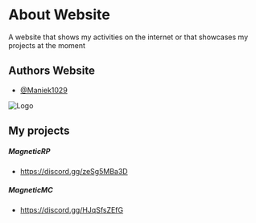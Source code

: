 # About Website

A website that shows my activities on the internet or that showcases my projects at the moment


## Authors Website



- [@Maniek1029](https://www.github.com/Maniek1029)


![Logo](https://avatars.githubusercontent.com/u/61874757?v=4)


## My projects
##### MagneticRP
+ https://discord.gg/zeSg5MBa3D
##### MagneticMC
+ https://discord.gg/HJqSfsZEfG


